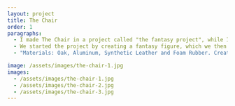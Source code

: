 ```yaml
---
layout: project
title: The Chair
order: 1
paragraphs:
  - I made The Chair in a project called "the fantasy project", while I was studying at architecture school in Lund.
  - We started the project by creating a fantasy figure, which we then created a house for, and then later a lamp and a chair. I wanted to create a chair in which I combined soft and hard forms. That was aesthetically appealing and yet comfortable to sit in.
  - "Materials: Oak, Aluminum, Synthetic Leather and Foam Rubber. Created in 2007."

image: /assets/images/the-chair-1.jpg
images:
  - /assets/images/the-chair-1.jpg
  - /assets/images/the-chair-2.jpg
  - /assets/images/the-chair-3.jpg  
---
```

